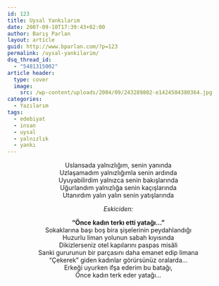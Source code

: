 ```yaml
---
id: 123
title: Uysal Yankılarım
date: 2007-09-10T17:39:43+02:00
author: Barış Parlan
layout: article
guid: http://www.bparlan.com/?p=123
permalink: /uysal-yankilarim/
dsq_thread_id:
  - "5481315002"
article header:
  type: cover
  image:
    src: /wp-content/uploads/2004/09/243289802-e1424504380364.jpg
categories:
  - Yazılarım
tags:
  - edebiyat
  - insan
  - uysal
  - yalnızlık
  - yankı
---
```


<p align="center">
  Uslansada yalnızlığım, senin yanında<br /> Uzlaşamadım yalnızlığımla senin ardında<br /> Uyuyabilirdim yalnızca senin bakışlarında<br /> Uğurlandım yalnızlığa senin kaçışlarında<br /> Utanırdım yalın yalın senin yatışlarında
</p>

<p align="center">
  <em>Eskiciden: </em>
</p>

<p align="center">
  <strong>&#8220;Önce kadın terkı etti yatağı&#8230;&#8221;</strong><br /> Sokaklarına başı boş bira şişelerinin peydahlandığı<br /> Huzurlu liman yolunun sabah kıyısında<br /> Dikizlerseniz otel kapılarını paspas misâli<br /> Sanki gururunun bir parçasını daha emanet edip limana<br /> &#8220;Çekerek&#8221; giden kadınlar görürsünüz oralarda&#8230;<br /> Erkeği uyurken ifşa ederim bu batağı,<br /> Önce kadın terk eder yatağı&#8230;
</p>

<p style="text-align: center;" align="center">
  <div class="ttr_end">
  </div>